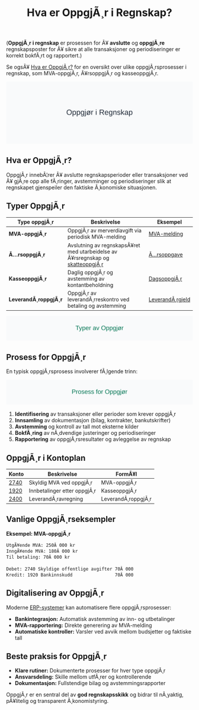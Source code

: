 ﻿---
title: "Hva er OppgjÃ¸r i Regnskap?"
meta_title: "Hva er OppgjÃ¸r i Regnskap?"
meta_description: '(**OppgjÃ¸r i regnskap** er prosessen for Ã¥ **avslutte** og **oppgjÃ¸re** regnskapsposter for Ã¥ sikre at alle transaksjoner og periodiseringer er korrekt bokf...'
slug: hva-er-oppgjor
type: blog
layout: pages/single
---

(**OppgjÃ¸r i regnskap** er prosessen for Ã¥ **avslutte** og **oppgjÃ¸re** regnskapsposter for Ã¥ sikre at alle transaksjoner og periodiseringer er korrekt bokfÃ¸rt og rapportert.)

Se ogsÃ¥ [Hva er OppgjÃ¸r?](/blogs/regnskap/hva-er-oppgjor "Hva er OppgjÃ¸r i Regnskap? Komplett Guide til OppgjÃ¸r") for en oversikt over ulike oppgjÃ¸rsprosesser i regnskap, som MVA-oppgjÃ¸r, Ã¥rsoppgjÃ¸r og kasseoppgjÃ¸r.

![Illustrasjon som viser konseptet oppgjÃ¸r i regnskap](oppgjor-image.svg)

## Hva er OppgjÃ¸r?

OppgjÃ¸r innebÃ¦rer Ã¥ avslutte regnskapsperioder eller transaksjoner ved Ã¥ gjÃ¸re opp alle fÃ¸ringer, avstemminger og periodiseringer slik at regnskapet gjenspeiler den faktiske Ã¸konomiske situasjonen.

## Typer OppgjÃ¸r

| Type oppgjÃ¸r        | Beskrivelse                                                     | Eksempel                                   |
|---------------------|-----------------------------------------------------------------|--------------------------------------------|
| **MVA-oppgjÃ¸r**     | OppgjÃ¸r av merverdiavgift via periodisk MVA-melding             | [MVA-melding](/blogs/regnskap/hva-er-mva-melding "Hva er MVA-melding? Komplett Guide til Merverdiavgiftsrapportering i Norge") |
| **Ã…rsoppgjÃ¸r**      | Avslutning av regnskapsÃ¥ret med utarbeidelse av Ã¥rsregnskap og [skatteoppgjÃ¸r](/blogs/regnskap/skatteoppgjor "SkatteoppgjÃ¸r Guide: Prosess, Tidslinje og Viktige Frister") | [Ã…rsoppgave](/blogs/regnskap/hva-er-aarsoppgave "Hva er Ã…rsoppgave i Regnskap?") |
| **KasseoppgjÃ¸r**    | Daglig oppgjÃ¸r og avstemming av kontantbeholdning               | [DagsoppgjÃ¸r](/blogs/regnskap/hva-er-dagsoppgjor "Hva er DagsoppgjÃ¸r? Komplett Guide til Daglig KasseoppgjÃ¸r") |
| **LeverandÃ¸roppgjÃ¸r** | OppgjÃ¸r av leverandÃ¸rreskontro ved betaling og avstemming      | [LeverandÃ¸rgjeld](/blogs/regnskap/hva-er-leverandorgjeld "Hva er LeverandÃ¸rgjeld i Regnskap? Komplett Guide til KreditorhÃ¥ndtering og RegnskapsfÃ¸ring") |

![Typer av OppgjÃ¸r](oppgjor-typer.svg)

## Prosess for OppgjÃ¸r

En typisk oppgjÃ¸rsprosess involverer fÃ¸lgende trinn:

![Prosess for OppgjÃ¸r](oppgjor-prosess.svg)

1. **Identifisering** av transaksjoner eller perioder som krever oppgjÃ¸r
2. **Innsamling** av dokumentasjon (bilag, kontrakter, bankutskrifter)
3. **Avstemming** og kontroll av tall mot eksterne kilder
4. **BokfÃ¸ring** av nÃ¸dvendige justeringer og periodiseringer
5. **Rapportering** av oppgjÃ¸rsresultater og avleggelse av regnskap

## OppgjÃ¸r i Kontoplan

| Konto | Beskrivelse                          | FormÃ¥l                    |
|-------|--------------------------------------|---------------------------|
| [2740](/blogs/kontoplan/2740-skyldige-offentlige-avgifter "Konto 2740: Skyldige offentlige avgifter") | Skyldig MVA ved oppgjÃ¸r  | MVA-oppgjÃ¸r                |
| [1920](/blogs/kontoplan/1920-bankinnskudd "Konto 1920: Bankinnskudd")                                   | Innbetalinger etter oppgjÃ¸r | KasseoppgjÃ¸r               |
| [2400](/blogs/kontoplan/2400-leverandorgjeld "Konto 2400: LeverandÃ¸rgjeld" )                            | LeverandÃ¸ravregning      | LeverandÃ¸roppgjÃ¸r          |

## Vanlige OppgjÃ¸rseksempler

**Eksempel: MVA-oppgjÃ¸r**

```
UtgÃ¥ende MVA: 250Â 000 kr
InngÃ¥ende MVA: 180Â 000 kr
Til betaling: 70Â 000 kr

Debet: 2740 Skyldige offentlige avgifter 70Â 000
Kredit: 1920 Bankinnskudd                70Â 000
```

## Digitalisering av OppgjÃ¸r

Moderne [ERP-systemer](/blogs/regnskap/hva-er-erp-system "Hva er ERP-system? Komplett Guide til ERP-systemer for Norske Bedrifter") kan automatisere flere oppgjÃ¸rsprosesser:

* **Bankintegrasjon:** Automatisk avstemming av inn- og utbetalinger
* **MVA-rapportering:** Direkte generering av MVA-melding
* **Automatiske kontroller:** Varsler ved avvik mellom budsjetter og faktiske tall

## Beste praksis for OppgjÃ¸r

* **Klare rutiner:** Dokumenterte prosesser for hver type oppgjÃ¸r
* **Ansvarsdeling:** Skille mellom utfÃ¸rer og kontrollerende
* **Dokumentasjon:** Fullstendige bilag og avstemmingsrapporter

OppgjÃ¸r er en sentral del av **god regnskapsskikk** og bidrar til nÃ¸yaktig, pÃ¥litelig og transparent Ã¸konomistyring.
